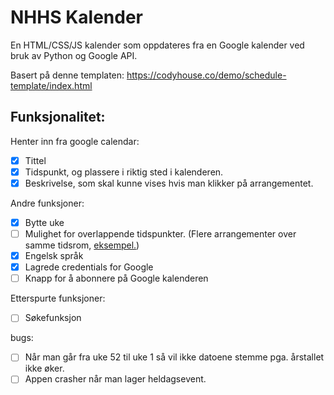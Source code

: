 # NHHS Kalender

En HTML/CSS/JS kalender som oppdateres fra en Google kalender ved bruk av Python og Google API.

Basert på denne templaten: https://codyhouse.co/demo/schedule-template/index.html

## Funksjonalitet:

Henter inn fra google calendar:

- [x] Tittel 
- [x] Tidspunkt, og plassere i riktig sted i kalenderen.
- [x] Beskrivelse, som skal kunne vises hvis man klikker på arrangementet.

Andre funksjoner:

- [x] Bytte uke
- [ ] Mulighet for overlappende tidspunkter. (Flere arrangementer over samme tidsrom, [eksempel.](http://it.nhhs.no/FKU-Cal2/intma/))
- [x] Engelsk språk
- [x] Lagrede credentials for Google
- [ ] Knapp for å abonnere på Google kalenderen

Etterspurte funksjoner:
- [ ] Søkefunksjon

bugs:

- [ ] Når man går fra uke 52 til uke 1 så vil ikke datoene stemme pga. årstallet ikke øker.
- [ ] Appen crasher når man lager heldagsevent.
